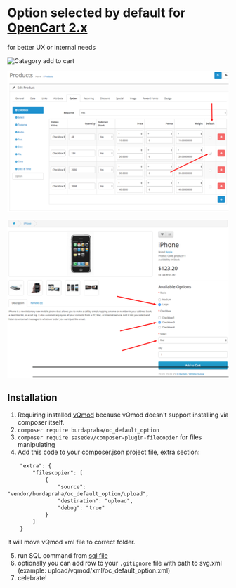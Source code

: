 # Option selected by default for [OpenCart 2.x](https://github.com/opencart/opencart)

for better UX or internal needs

![Category add to cart](./doc/demo_video.gif)

![Admin](./doc/admin_preview.png)

![Catalog](./doc/catalog_product.png)

## Installation

1. Requiring installed [vQmod](https://github.com/vqmod/vqmod) because vQmod doesn't support installing via composer itself.
2. `composer require burdapraha/oc_default_option`
3. `composer require sasedev/composer-plugin-filecopier` for files manipulating
4. Add this code to your composer.json project file, extra section:

```
    "extra": {
        "filescopier": [
            {
                "source": "vendor/burdapraha/oc_default_option/upload",
                "destination": "upload",
                "debug": "true"
            }
        ]
    }  
```
    
It will move vQmod xml file to correct folder.

5. run SQL command from [sql file](/sql/update_structure.sql)
5. optionally you can add row to your `.gitignore` file with path to svg.xml (example: upload/vqmod/xml/oc_default_option.xml)
6. celebrate!